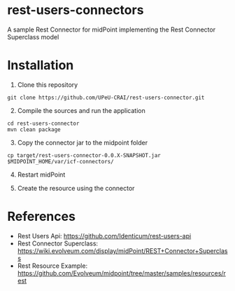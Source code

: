 # rest-users-connectors

A sample Rest Connector for midPoint implementing the Rest Connector Superclass model

# Installation

1. Clone this repository

```
git clone https://github.com/UPeU-CRAI/rest-users-connector.git
```

2. Compile the sources and run the application

```
cd rest-users-connector
mvn clean package
```

3. Copy the connector jar to the midpoint folder

```
cp target/rest-users-connector-0.0.X-SNAPSHOT.jar $MIDPOINT_HOME/var/icf-connectors/
```

4. Restart midPoint

5. Create the resource using the connector


# References

* Rest Users Api: https://github.com/Identicum/rest-users-api
* Rest Connector Superclass: https://wiki.evolveum.com/display/midPoint/REST+Connector+Superclass 
* Rest Resource Example: https://github.com/Evolveum/midpoint/tree/master/samples/resources/rest
